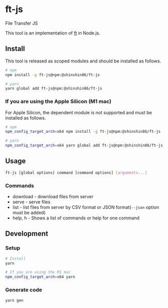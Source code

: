 # ft-js

File Transfer JS

This tool is an implementation of [ft](https://github.com/mattn/ft) in Node.js.

## Install

This tool is released as scoped modules and should be installed as follows.

```sh
# npm
npm install -g ft-js@npm:@shinshin86/ft-js

# yarn
yarn global add ft-js@npm:@shinshin86/ft-js
```

### If you are using the Apple Silicon (M1 mac)

For Apple Silicon, the dependent module is not supported and must be installed as follows.

```sh
# npm
npm_config_target_arch=x64 npm install -g ft-js@npm:@shinshin86/ft-js

# yarn
npm_config_target_arch=x64 yarn global add ft-js@npm:@shinshin86/ft-js
```

## Usage

```sh
ft-js [global options] command [command options] [arguments...]
```

### Commands

- download - download files from server
- serve - serve files
- list - list files from server by CSV format or JSON format(`--json` option must be added)
- help, h - Shows a list of commands or help for one command

## Development

### Setup

```sh
# Install
yarn

# If you are using the M1 mac
npm_config_target_arch=x64 yarn
```

### Generate code

```sh
yarn gen
```
